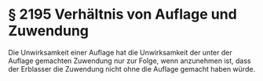 # § 2195 Verhältnis von Auflage und Zuwendung
Die Unwirksamkeit einer Auflage hat die Unwirksamkeit der unter der Auflage gemachten Zuwendung nur zur Folge, wenn anzunehmen ist, dass der Erblasser die Zuwendung nicht ohne die Auflage gemacht haben würde.